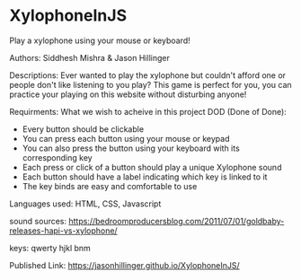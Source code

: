 # XylophoneInJS
Play a xylophone using your mouse or keyboard!

Authors: Siddhesh Mishra & Jason Hillinger

Descriptions:
Ever wanted to play the xylophone but couldn't afford one or people don't like listening to you play?
This game is perfect for you, you can practice your playing on this website without disturbing anyone!

Requirments: What we wish to acheive in this project
DOD (Done of Done):
- Every button should be clickable
- You can press each button using your mouse or keypad
- You can also press the button using your keyboard with its corresponding key
- Each press or click of a button should play a unique Xylophone sound
- Each button should have a label indicating which key is linked to it
- The key binds are easy and comfortable to use

Languages used: 
HTML, CSS, Javascript


sound sources:
https://bedroomproducersblog.com/2011/07/01/goldbaby-releases-hapi-vs-xylophone/

keys: qwerty hjkl bnm

Published Link: https://jasonhillinger.github.io/XylophoneInJS/
